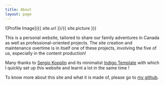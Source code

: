 ```yaml
---
title: About
layout: page
---
```

![Profile Image]({{ site.url }}/{{ site.picture }})

<p>This is a personal website, tailored to share our family adventures in Canada as well as professional-oriented projects. The site creation and maintenance overtime is in itself one of these projects, involving the five of us, especially in the content production!</p>

<p>Many thanks to <a href="https://github.com/sergiokopplin/">Sergio Kopplin</a> and its minimalist <a href="https://github.com/sergiokopplin/indigo">Indigo Template</a> with which I quickly set up this website and learnt a lot in the same time !

To know more about this site and what it is made of, please go to <a href="https://github.com/florentlelain">my github</a>.
